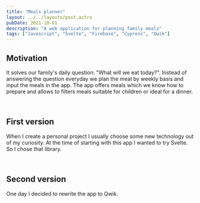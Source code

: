 ```yaml
---
title: "Meals planner"
layout: ../../layouts/post.astro
pubDate: 2021-10-01
description: "A web application for planning family meals"
tags: ["Javascript", "Svelte", "Firebase", "Cypress", "Qwik"]
---
```

<h2 class="text-xl font-bold">Motivation</h2>

It solves our family's daily question: "What will we eat today?". Instead of answering the question everyday we plan the meal by weekly basis and input the meals in the app. The app offers meals which we know how to prepare and allows to filters meals suitable for children or ideal for a dinner.

<br />

<h2 class="text-xl font-bold">First version</h2>

When I create a personal project I usually choose some new technology out of my curiosity. At the time of starting with this app I wanted to try Svelte. So I chose that library.

<br />

<h2 class="text-xl font-bold">Second version</h2>

One day I decided to rewrite the app to Qwik.
